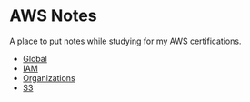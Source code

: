 # AWS Notes

A place to put notes while studying for my AWS certifications.

* [Global](Global.md)
* [IAM](IAM.md)
* [Organizations](Organizations.md)
* [S3](S3.md)
